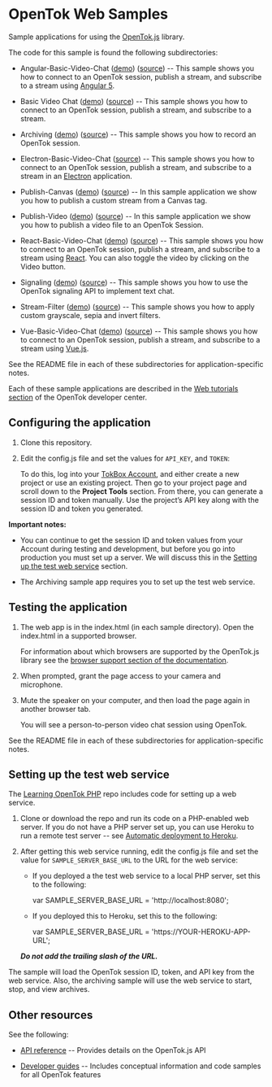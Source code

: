 # OpenTok Web Samples

Sample applications for using the [OpenTok.js](https://tokbox.com/developer/sdks/js/) library.

The code for this sample is found the following subdirectories:

* Angular-Basic-Video-Chat ([demo](https://opentok.github.io/opentok-web-samples/Angular-Basic-Video-Chat/)) ([source](https://github.com/opentok/opentok-web-samples/tree/master/Angular-Basic-Video-Chat)) -- This sample shows you how to connect to an OpenTok session, publish a stream, and
  subscribe to a stream using [Angular 5](https://angular.io/).

* Basic Video Chat ([demo](https://opentok.github.io/opentok-web-samples/Basic%20Video%20Chat/)) ([source](https://github.com/opentok/opentok-web-samples/tree/master/Basic%20Video%20Chat)) -- This sample shows you how to connect to an OpenTok session, publish a stream, and
  subscribe to a stream.

* Archiving ([demo](https://opentok.github.io/opentok-web-samples/Archiving/)) ([source](https://github.com/opentok/opentok-web-samples/tree/master/Archiving)) -- This sample shows you how to record an OpenTok session.

* Electron-Basic-Video-Chat ([source](https://github.com/opentok/opentok-web-samples/tree/master/Electron-Basic-Video-Chat)) -- This sample shows you how to connect to an OpenTok session, publish a stream, and subscribe to a stream in an [Electron](https://electronjs.org/) application.

* Publish-Canvas ([demo](https://opentok.github.io/opentok-web-samples/Publish-Canvas/)) ([source](https://github.com/opentok/opentok-web-samples/tree/master/Publish-Canvas)) -- In this sample application we show you how to publish a custom stream from a Canvas tag.

* Publish-Video ([demo](https://opentok.github.io/opentok-web-samples/Publish-Video/)) ([source](https://github.com/opentok/opentok-web-samples/tree/master/Publish-Video)) -- In this sample application we show you how to publish a video file to an OpenTok Session.

* React-Basic-Video-Chat ([demo](https://opentok.github.io/opentok-web-samples/React-Basic-Video-Chat/)) ([source](https://github.com/opentok/opentok-web-samples/tree/master/React-Basic-Video-Chat)) -- This sample shows you how to connect to an OpenTok session, publish a stream, and
  subscribe to a stream using [React](https://reactjs.org/). You can also toggle the video by clicking on the Video button.

* Signaling ([demo](https://opentok.github.io/opentok-web-samples/Signaling/)) ([source](https://github.com/opentok/opentok-web-samples/tree/master/Signaling)) -- This sample shows you how to use the OpenTok signaling API to implement text chat.

* Stream-Filter ([demo](https://opentok.github.io/opentok-web-samples/Stream-Filter)) ([source](https://github.com/opentok/opentok-web-samples/tree/master/Stream-Filter)) -- This sample shows you how to apply custom grayscale, sepia and invert filters.

* Vue-Basic-Video-Chat ([demo](https://opentok.github.io/opentok-web-samples/Vue-Basic-Video-Chat/)) ([source](https://github.com/opentok/opentok-web-samples/tree/master/Vue-Basic-Video-Chat)) -- This sample shows you how to connect to an OpenTok session, publish a stream, and
  subscribe to a stream using [Vue.js](https://vuejs.org/).

See the README file in each of these subdirectories for application-specific notes.

Each of these sample applications are described in the [Web tutorials
section](https://tokbox.com/developer/tutorials/web/) of the OpenTok developer center.

## Configuring the application

1. Clone this repository.

2. Edit the config.js file and set the values for `API_KEY`, and `TOKEN`:

   To do this, log into your [TokBox Account](https://tokbox.com/account), and either create
   a new project or use an existing project. Then go to your project page and scroll down to the
   **Project Tools** section. From there, you can generate a session ID and token manually. Use the
   project’s API key along with the session ID and token you generated.

**Important notes:**

* You can continue to get the session ID and token values from your Account during testing and
  development, but before you go into production you must set up a server. We will discuss this
  in the [Setting up the test web service](#setting-up-the-test-web-service) section.

* The Archiving sample app requires you to set up the test web service.

## Testing the application

1. The web app is in the index.html (in each sample directory). Open the index.html in a supported browser.

   For information about which browsers are supported by the OpenTok.js library see the [browser support section of the documentation](https://tokbox.com/developer/sdks/js/).

2. When prompted, grant the page access to your camera and microphone.

3. Mute the speaker on your computer, and then load the page again in another browser tab.

   You will see a person-to-person video chat session using OpenTok.

See the README file in each of these subdirectories for application-specific notes.


## Setting up the test web service

The [Learning OpenTok PHP](https://github.com/opentok/learning-opentok-php) repo includes code for
setting up a web service.

1. Clone or download the repo and run its code on a PHP-enabled web server. If you do not have a
   PHP server set up, you can use Heroku to run a remote test server -- see [Automatic deployment
   to Heroku](https://github.com/opentok/learning-opentok-php#automatic-deployment-to-heroku).

2. After getting this web service running, edit the config.js file and set the value for
   `SAMPLE_SERVER_BASE_URL` to the URL for the web service:

   * If you deployed a the test web service to a local PHP server, set this to the following:

        var SAMPLE_SERVER_BASE_URL = 'http://localhost:8080';

   * If you deployed this to Heroku, set this to the following:

        var SAMPLE_SERVER_BASE_URL = 'https://YOUR-HEROKU-APP-URL';

   ***Do not add the trailing slash of the URL.***

The sample will load the OpenTok session ID, token, and API key from the web service. Also,
the archiving sample will use the web service to start, stop, and view archives.

## Other resources

See the following:

* [API reference](https://tokbox.com/developer/sdks/js/reference/) -- Provides details on
  the OpenTok.js API

* [Developer guides](https://tokbox.com/developer/guides/) -- Includes conceptual information and
  code samples for all OpenTok features
